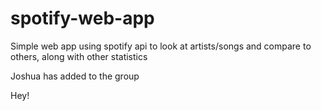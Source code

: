 # spotify-web-app
Simple web app using spotify api to look at artists/songs and compare to others, along with other statistics


Joshua has added to the group

Hey!

